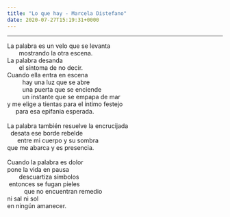 ```yaml
---
title: "Lo que hay - Marcela Distefano"
date: 2020-07-27T15:19:31+0000
---
```

<hr>

La&nbsp;palabra&nbsp;es&nbsp;un&nbsp;velo&nbsp;que&nbsp;se&nbsp;levanta<br>
&nbsp;&nbsp;&nbsp;&nbsp;&nbsp;&nbsp;&nbsp;mostrando&nbsp;la&nbsp;otra&nbsp;escena.<br>
La&nbsp;palabra&nbsp;desanda<br>
&nbsp;&nbsp;&nbsp;&nbsp;&nbsp;&nbsp;&nbsp;el&nbsp;síntoma&nbsp;de&nbsp;no&nbsp;decir.&nbsp;<br>
Cuando&nbsp;ella&nbsp;entra&nbsp;en&nbsp;escena<br>
&nbsp;&nbsp;&nbsp;&nbsp;&nbsp;&nbsp;&nbsp;&nbsp;&nbsp;hay&nbsp;una&nbsp;luz&nbsp;que&nbsp;se&nbsp;abre<br>
&nbsp;&nbsp;&nbsp;&nbsp;&nbsp;&nbsp;&nbsp;&nbsp;&nbsp;una&nbsp;puerta&nbsp;que&nbsp;se&nbsp;enciende<br>
&nbsp;&nbsp;&nbsp;&nbsp;&nbsp;&nbsp;&nbsp;&nbsp;&nbsp;un&nbsp;instante&nbsp;que&nbsp;se&nbsp;empapa&nbsp;de&nbsp;mar<br>
y&nbsp;me&nbsp;elige&nbsp;a&nbsp;tientas&nbsp;para&nbsp;el&nbsp;íntimo&nbsp;festejo<br>
&nbsp;&nbsp;&nbsp;&nbsp;&nbsp;para&nbsp;esa&nbsp;epifania&nbsp;esperada.<br>
<br>
La&nbsp;palabra&nbsp;también&nbsp;resuelve&nbsp;la&nbsp;encrucijada&nbsp;<br>
&nbsp;&nbsp;desata&nbsp;ese&nbsp;borde&nbsp;rebelde&nbsp;<br>
&nbsp;&nbsp;&nbsp;&nbsp;&nbsp;&nbsp;entre&nbsp;mi&nbsp;cuerpo&nbsp;y&nbsp;su&nbsp;sombra<br>
que&nbsp;me&nbsp;abarca&nbsp;y&nbsp;es&nbsp;presencia.<br>
<br>
Cuando&nbsp;la&nbsp;palabra&nbsp;es&nbsp;dolor<br>
pone&nbsp;la&nbsp;vida&nbsp;en&nbsp;pausa&nbsp;<br>
&nbsp;&nbsp;&nbsp;&nbsp;&nbsp;&nbsp;&nbsp;descuartiza&nbsp;símbolos&nbsp;<br>
&nbsp;entonces&nbsp;se&nbsp;fugan&nbsp;pieles&nbsp;<br>
&nbsp;&nbsp;&nbsp;&nbsp;&nbsp;&nbsp;&nbsp;&nbsp;&nbsp;&nbsp;que&nbsp;no&nbsp;encuentran&nbsp;remedio<br>
ni&nbsp;sal&nbsp;ni&nbsp;sol<br>
en&nbsp;ningún&nbsp;amanecer.<br>




